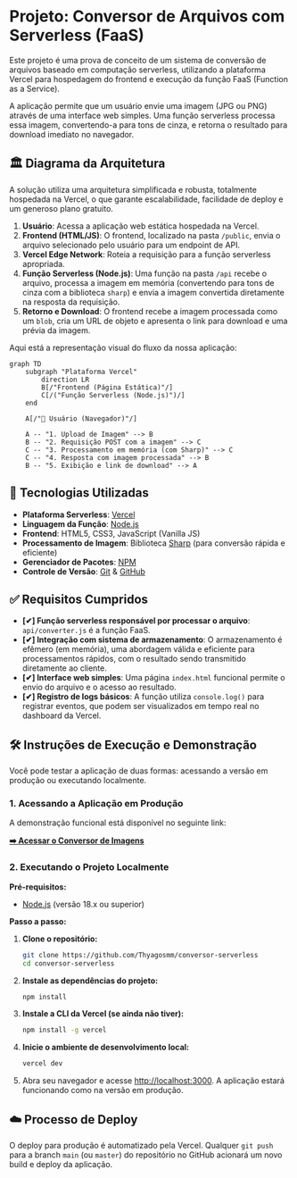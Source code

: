 # Projeto: Conversor de Arquivos com Serverless (FaaS)

Este projeto é uma prova de conceito de um sistema de conversão de arquivos baseado em computação serverless, utilizando a plataforma Vercel para hospedagem do frontend e execução da função FaaS (Function as a Service).

A aplicação permite que um usuário envie uma imagem (JPG ou PNG) através de uma interface web simples. Uma função serverless processa essa imagem, convertendo-a para tons de cinza, e retorna o resultado para download imediato no navegador.

## 🏛️ Diagrama da Arquitetura

A solução utiliza uma arquitetura simplificada e robusta, totalmente hospedada na Vercel, o que garante escalabilidade, facilidade de deploy e um generoso plano gratuito.

1.  **Usuário**: Acessa a aplicação web estática hospedada na Vercel.
2.  **Frontend (HTML/JS)**: O frontend, localizado na pasta `/public`, envia o arquivo selecionado pelo usuário para um endpoint de API.
3.  **Vercel Edge Network**: Roteia a requisição para a função serverless apropriada.
4.  **Função Serverless (Node.js)**: Uma função na pasta `/api` recebe o arquivo, processa a imagem em memória (convertendo para tons de cinza com a biblioteca `sharp`) e envia a imagem convertida diretamente na resposta da requisição.
5.  **Retorno e Download**: O frontend recebe a imagem processada como um `blob`, cria um URL de objeto e apresenta o link para download e uma prévia da imagem.

Aqui está a representação visual do fluxo da nossa aplicação:

```mermaid
graph TD
    subgraph "Plataforma Vercel"
        direction LR
        B[/"Frontend (Página Estática)"/]
        C[/("Função Serverless (Node.js)")/]
    end

    A[/"👤 Usuário (Navegador)"/]

    A -- "1. Upload de Imagem" --> B
    B -- "2. Requisição POST com a imagem" --> C
    C -- "3. Processamento em memória (com Sharp)" --> C
    C -- "4. Resposta com imagem processada" --> B
    B -- "5. Exibição e link de download" --> A
```

## 🚀 Tecnologias Utilizadas

- **Plataforma Serverless**: [Vercel](https://vercel.com/)
- **Linguagem da Função**: [Node.js](https://nodejs.org/)
- **Frontend**: HTML5, CSS3, JavaScript (Vanilla JS)
- **Processamento de Imagem**: Biblioteca [Sharp](https://sharp.pixelplumbing.com/) (para conversão rápida e eficiente)
- **Gerenciador de Pacotes**: [NPM](https://www.npmjs.com/)
- **Controle de Versão**: [Git](https://git-scm.com/) & [GitHub](https://github.com/)

## ✅ Requisitos Cumpridos

- **[✔] Função serverless responsável por processar o arquivo**: `api/converter.js` é a função FaaS.
- **[✔] Integração com sistema de armazenamento**: O armazenamento é efêmero (em memória), uma abordagem válida e eficiente para processamentos rápidos, com o resultado sendo transmitido diretamente ao cliente.
- **[✔] Interface web simples**: Uma página `index.html` funcional permite o envio do arquivo e o acesso ao resultado.
- **[✔] Registro de logs básicos**: A função utiliza `console.log()` para registrar eventos, que podem ser visualizados em tempo real no dashboard da Vercel.

## 🛠️ Instruções de Execução e Demonstração

Você pode testar a aplicação de duas formas: acessando a versão em produção ou executando localmente.

### 1. Acessando a Aplicação em Produção

A demonstração funcional está disponível no seguinte link:

**[➡️ Acessar o Conversor de Imagens](https://SEU_LINK_DO_VERCEL_AQUI)**

### 2. Executando o Projeto Localmente

**Pré-requisitos:**
* [Node.js](https://nodejs.org/en) (versão 18.x ou superior)

**Passo a passo:**

1.  **Clone o repositório:**
    ```bash
    git clone https://github.com/Thyagosmm/conversor-serverless
    cd conversor-serverless
    ```

2.  **Instale as dependências do projeto:**
    ```bash
    npm install
    ```

3.  **Instale a CLI da Vercel (se ainda não tiver):**
    ```bash
    npm install -g vercel
    ```

4.  **Inicie o ambiente de desenvolvimento local:**
    ```bash
    vercel dev
    ```

5.  Abra seu navegador e acesse [http://localhost:3000](http://localhost:3000). A aplicação estará funcionando como na versão em produção.

## ☁️ Processo de Deploy

O deploy para produção é automatizado pela Vercel. Qualquer `git push` para a branch `main` (ou `master`) do repositório no GitHub acionará um novo build e deploy da aplicação.